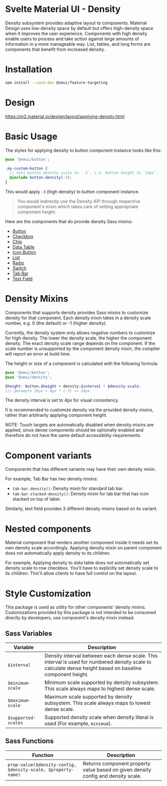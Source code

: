 # Svelte Material UI - Density

Density subsystem provides adaptive layout to components. Material Design uses low-density space by default but offers high-density space when it improves the user experience. Components with high density enable users to process and take action against large amounts of information in a more manageable way. List, tables, and long forms are components that benefit from increased density.

# Installation

```sh
npm install --save-dev @smui/feature-targeting
```

# Design

https://m2.material.io/design/layout/applying-density.html

# Basic Usage

The styles for applying density to button component instance looks like this:

```scss
@use '@smui/button';

.my-custom-button {
  // Sets button density scale to `-3`, i.e. button height to `24px`.
  @include button.density(-3);
}
```

This would apply `-3` (high density) to button component instance.

> You would indirectly use the Density API through respective component's mixin which takes care of setting appropriate
> component height.

Here are the components that do provide density Sass mixins:

- [Button](../button/README.md#sass-mixins)
- [Checkbox](../checkbox/README.md#sass-mixins)
- [Chip](../chips/README.md#sass-mixins)
- [Data Table](../data-table/README.md#sass-mixins)
- [Icon Button](../icon-button/README.md#sass-mixins)
- [List](../list/README.md#sass-mixins)
- [Radio](../radio/README.md#sass-mixins)
- [Switch](../switch/README.md#sass-mixins)
- [Tab Bar](../tab-bar/README.md#sass-mixins)
- [Text Field](../textfield/README.md#sass-mixins)

# Density Mixins

Components that supports density provides Sass mixins to customize density for that component. Each density mixin takes in a density scale number, e.g. 0 (the default) or -1 (higher density).

Currently, the density system only allows negative numbers to customize for high density. The lower the density scale, the higher the component density. The exact density scale range depends on the component. If the scale number is unsupported by the component density mixin, the compiler will report an error at build time.

The height or size of a component is calculated with the following formula:

```scss
@use '@smui/button';
@use '@smui/density';

$height: button.$height + density.$interval * $density-scale;
/// @example 36px + 4px * (-3) => 24px
```

The density interval is set to 4px for visual consistency.

It is recommended to customize density via the provided density mixins, rather than arbitrarily applying component height.

NOTE: Touch targets are automatically disabled when density mixins are applied, since dense components should be optionally enabled and therefore do not have the same default accessibility requirements.

# Component variants

Components that has different variants may have their own density mixin.

For example, Tab Bar has two density mixins:

- `tab-bar.density()`: Density mixin for standard tab bar.
- `tab-bar.stacked-density()`: Density mixin for tab bar that has icon stacked on top of label.

Similarly, text field provides 3 different density mixins based on its variant.

# Nested components

Material component that renders another component inside it needs set its own density scale accordingly. Applying density mixin on parent component does not automatically apply density to its children.

For example, Applying density to data table does not automatically set density scale to row checkbox. You'll have to explicitly set density scale to its children. This'll allow clients to have full control on the layout.

# Style Customization

This package is used as utility for other components' density mixins. Customizations provided by this package is not intended to
be consumed directly by developers, use component's density mixin instead.

## Sass Variables

| Variable            | Description                                                                                                                                               |
| ------------------- | --------------------------------------------------------------------------------------------------------------------------------------------------------- |
| `$interval`         | Density interval between each dense scale. This interval is used for numbered density scale to calculate dense height based on baseline component height. |
| `$minimum-scale`    | Minimum scale supported by density subsystem. This scale always maps to highest dense scale.                                                              |
| `$maximum-scale`    | Maximum scale supported by density subsystem. This scale always maps to lowest dense scale.                                                               |
| `$supported-scales` | Supported density scale when density literal is used (For example, `minimum`).                                                                            |

## Sass Functions

| Function                                                      | Description                                                                       |
| ------------------------------------------------------------- | --------------------------------------------------------------------------------- |
| `prop-value($density-config, $density-scale, $property-name)` | Returns component property value based on given density config and density scale. |
